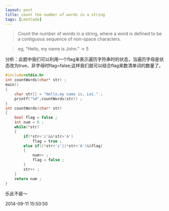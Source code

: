 ```yaml
---
layout: post
title: count the number of words in a string
tags: [LeetCode]
---
```


> Count the number of words in a string, where a word is defined to be a contiguous sequence of non-space characters.

> eg, “Hello, my name is John.” -> 5

分析：此题中我们可以利用一个flag来表示遍历字符串时的状态，当遍历字母是状态改为true，非字母时flag=false;这样我们就可以结合flag来数清单词的数量了。

```c
#include<stdio.h>
int countWords(char* str) ;
main()
{
    char str[] = "Hello,my name is, Lei." ;
    printf("%d",countWords(str)) ;
}
int countWords(char* str)
{
    bool flag = false ;
    int num = 0 ;
    while(*str)
    {
        if(*str<'z'&&*str>'A')
            flag = true ;
        else if((*str>'z'||*str<'A')&&flag)
        {
            num++ ;
            flag = false ;
        }
        str++ ;
    }
    return num ;
}
```


乐此不疲～

2014-09-11 15:50:50
